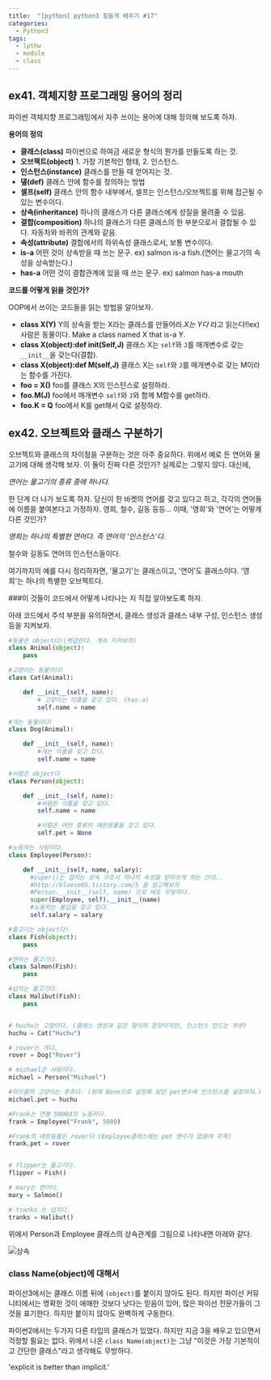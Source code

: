 ```yaml
---
title:  "[python] python3 힘들게 배우기 #17"
categories:
  - Python3
tags:
  - lpthw
  - module
  - class
---
```



## ex41. 객체지향 프로그래밍 용어의 정리

파이썬 객체지향 프로그래밍에서 자주 쓰이는 용어에 대해 정의해 보도록 하자.

**용어의 정의**

- **클래스(class)** 파이썬으로 하여금 새로운 형식의 뭔가를 만들도록 하는 것.
- **오브젝트(object)** 1. 가장 기본적인 형태, 2. 인스턴스.
- **인스턴스(instance)** 클래스를 만들 때 얻어지는 것.
- **뎊(def)** 클래스 안에 함수를 정의하는 방법
- **셀프(self)** 클래스 안의 함수 내부에서, 셀프는 인스턴스/오브젝트를 위해 접근될 수 있는 변수이다.
- **상속(inheritance)** 하나의 클래스가 다른 클래스에게 성질을 물려줄 수 있음.
- **결합(composition)** 하나의 클래스가 다른 클래스의 한 부분으로서 결합될 수 있다. 자동차와 바퀴의 관계와 같음.
- **속성(attribute)** 결합에서의 하위속성 클래스로서, 보통 변수이다.
- **is-a** 어떤 것이 상속받을 때 쓰는 문구. ex) salmon is-a fish.(연어는 물고기의 속성을 상속받는다.)
- **has-a** 어떤 것이 결합관계에 있을 때 쓰는 문구. ex) salmon has-a mouth


**코드를 어떻게 읽을 것인가?**

OOP에서 쓰이는 코드들을 읽는 방법을 알아보자.

- **class X(Y)** Y의 상속을 받는 X라는 클래스를 만들어라.*X는 Y다* 라고 읽는다!!ex)사람은 동물이다. Make a class named X that is-a Y.
- **class X(object):def __init__(Self,J)** 클래스 X는 `self`와 `J`를 매개변수로 갖는 `__init__`을 갖는다(결합).  
- **class X(object):def M(self,J)** 클래스 X는 `self`와 `J`를 매개변수로 갖는 M이라는 함수를 가진다.
- **foo = X()** foo를 클래스 X의 인스턴스로 설정하라.
- **foo.M(J)** foo에서 매개변수 `self`와 `J`와 함께 M함수를 get하라.
- **foo.K = Q** foo에서 K를 get해서 Q로 설정하라.

## ex42. 오브젝트와 클래스 구분하기

오브젝트와 클래스의 차이점을 구분하는 것은 아주 중요하다. 위에서 예로 든 연어와 물고기에 대해 생각해 보자. 이 둘이 진짜 다른 것인가? 실제로는 그렇지 않다. 대신에,

*연어는 물고기의 종류 중에 하나다.*

한 단계 더 나가 보도록 하자. 당신이 한 바켓의 연어를 갖고 있다고 하고, 각각의 연어들에 이름을 붙여본다고 가정하자. 영희, 철수, 길동 등등... 이때, '영희'와 '연어'는 어떻게 다른 것인가?

*영희는 하나의 특별한 연어다. 즉 연어의 '인스턴스'다.*

철수와 길동도 연어의 인스턴스들이다.

여기까지의 예를 다시 정리하자면, '물고기'는 클래스이고, '연어'도 클래스이다. '영희'는 하나의 특별한 오브젝트다.

###이 것들이 코드에서 어떻게 나타나는 지 직접 알아보도록 하자.

아래 코드에서 주석 부분을 유의하면서, 클래스 생성과 클래스 내부 구성, 인스턴스 생성 등을 지켜보자.

```python
#동물은 object다!(헷갈린다. 계속 지켜보자)
class Animal(object):
    pass

#고양이는 동물이다!
class Cat(Animal):

    def __init__(self, name):
        # 고양이는 이름을 갖고 있다. (has-a)
        self.name = name

#개는 동물이다!
class Dog(Animal):

    def __init__(self, name):
        #개는 이름을 갖고 있다.
        self.name = name

#사람은 object다
class Person(object):

    def __init__(self, name):
        #사람은 이름을 갖고 있다.
        self.name = name

        #사람은 어떤 종류의 애완동물을 갖고 있다.
        self.pet = None

#노동자는 사람이다.
class Employee(Person):

    def __init__(self, name, salary):
      #super()는 겹치는 상속 구조시 하나의 속성을 받아쓰게 하는 건데..
      #http://bluese05.tistory.com/5 을 참고해보자
      #Person.__init__(self, name) 으로 써도 무방하다.
      super(Employee, self).__init__(name)
      #노동자는 봉급을 갖고 있다.
      self.salary = salary

#물고기는 object다!
class Fish(object):
    pass

#연어는 물고기다.
class Salmon(Fish):
    pass

#넙치는 물고기다.
class Halibut(Fish):
    pass


# huchu는 고양이다. (클래스 생성과 같은 형식의 문장이지만, 인스턴스 만드는 부분)
huchu = Cat("Huchu")

# rover는 개다.
rover = Dog("Rover")

# michael은 사람이다.
michael = Person("Michael")

#마이클의 고양이는 후추다. (원래 None으로 설정해 놨던 pet변수에 인스턴스를 설정하자.)
michael.pet = huchu

#Frank는 연봉 5000d의 노동자다.
frank = Employee("Frank", 5000)

#Frank의 애완동물은 rover다 (Employee클래스에는 pet 변수가 없음에 주목)
frank.pet = rover


# flipper는 물고기다.
flipper = Fish()

# mary는 연어다.
mary = Salmon()

# tranks 는 넙치다.
tranks = Halibut()

```

위에서 Person과 Employee 클래스의 상속관계를 그림으로 나타내면 아래와 같다. 

![상속](./elliot-kim/elliot-Kim.github.io/img_elliot/2018-10-14-1.PNG, "상속1")



### class Name(object)에 대해서
파이선3에서는 클래스 이름 뒤에 `(object)`를 붙이지 않아도 된다. 하지만 파이선 커뮤니티에서는 명확한 것이 애매한 것보다 낫다는 믿음이 있어, 많은 파이선 전문가들이 그것을 표기한다. 하지만 붙이지 않아도 완벽하게 구동한다.

파이썬2에서는 두가지 다른 타입의 클래스가 있었다. 하지만 지금 3을 배우고 있으면서 걱정할 필요는 없다. 위에서 나온 `class Name(object)`는 그냥 "이것은 가장 기본적이고 간단한 클래스"라고 생각해도 무방하다.

'explicit is better than implicit.'
